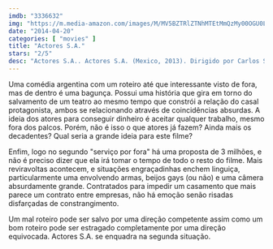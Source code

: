 ```yaml
---
imdb: "3336632"
img: "https://m.media-amazon.com/images/M/MV5BZTRlZTNhMTEtMmQzMy00OGU0LThmYmMtOTYxYmY3ZDA5ZDBmXkEyXkFqcGdeQXVyNDAwOTMzNDM@._V1_SY150_CR76,0,101,150_.jpg"
date: "2014-04-20"
categories: [ "movies" ]
title: "Actores S.A."
stars: "2/5"
desc: "Actores S.A.. Actores S.A. (Mexico, 2013). Dirigido por Carlos Sariñana. Escrito por Carolina Rivera, Carlos Sariñana. Com Raúl Méndez, Iliana Fox, Fernando Becerril, Eugenio Bartilotti, Sophie Alexander-Katz, Eduardo Arroyuelo, Erick Elias, Zaide Silvia Gutiérrez, Susana Alexander."
---
```

Uma comédia argentina com um roteiro até que interessante visto de fora, mas de dentro é uma bagunça. Possui uma história que gira em torno do salvamento de um teatro ao mesmo tempo que constrói a relação do casal protagonista, ambos se relacionando através de coincidências absurdas. A ideia dos atores para conseguir dinheiro é aceitar qualquer trabalho, mesmo fora dos palcos. Porém, não é isso o que atores já fazem? Ainda mais os decadentes? Qual seria a grande ideia para este filme?

Enfim, logo no segundo "serviço por fora" há uma proposta de 3 milhões, e não é preciso dizer que ela irá tomar o tempo de todo o resto do filme. Mais reviravoltas acontecem, e situações engraçadinhas enchem linguiça, particularmente uma envolvendo armas, beijos gays (ou não) e uma câmera absurdamente grande. Contratados para impedir um casamento que mais parece um contrato entre empresas, não há emoção senão risadas disfarçadas de constrangimento.

Um mal roteiro pode ser salvo por uma direção competente assim como um bom roteiro pode ser estragado completamente por uma direção equivocada. Actores S.A. se enquadra na segunda situação.
